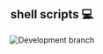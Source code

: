 <div>
    <header>
        <h2>shell scripts 💻</h2>
        <img src="https://github.com/giliover/shell-scripts/tree/feature/crack-rosetta-stone/" alt="Development branch">
    </header>
</div>
